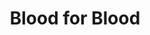 ---
title: Blood for Blood
description: He trades his blood for her cure. She trades her mercy for his heart.
category: Packages
price:  189
images: 
    - /assets/img/available/blood.jpg
    - /assets/img/available/blood1.jpg
    - /assets/img/available/blood2.jpg
    - /assets/img/available/blood3.jpg
    - /assets/img/available/blood4.jpg
    
---